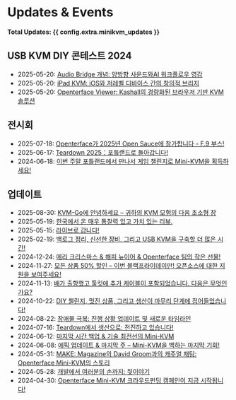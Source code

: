 # Updates & Events

**Total Updates: {{ config.extra.minikvm_updates }}**

## USB KVM DIY 콘테스트 2024

- 2025-05-20: [Audio Bridge 개념: 양방향 사운드와AI 워크플로우 영감](250520-Veera-post.ko.md)
- 2025-05-20: [iPad KVM: iOS와 저레벨 디바이스 간의 창의적 브리지](250520-Casey.ko.md)
- 2025-05-20: [Openterface Viewer: Kashall의 경량화된 브라우저 기반 KVM 솔루션](250520-kashall-project.ko.md)

## 전시회

- 2025-07-18: [Openterface가 2025년 Open Sauce에 참가합니다 - F.9 부스!](250718-open-sauce-2025.ko.md)
- 2025-06-17: [Teardown 2025：포틀랜드로 돌아갑니다!](250617-teardown-2025-promote.ko.md)
- 2024-06-18: [이번 주말 포틀랜드에서 만나서 게임 챌린지로 Mini-KVM을 획득하세요!](240618-meet-up-teardown-2024.ko.md)

## 업데이트

- 2025-08-30: [KVM-Go에 안녕하세요 – 귀하의 KVM 모험의 다음 초소형 장](250830-kvm-go-pre-launch.ko.md)
- 2025-05-19: [한국에서 온 매우 통찰력 있고 가치 있는 리뷰.](250614-tinyrack-review.ko.md)
- 2025-05-15: [라이브로 갑니다!](250515-openterface-tds-annc.ko.md)
- 2025-02-19: [백로그 정리, 신선한 장비, 그리고 USB KVM을 구축할 더 많은 시간!](250214-fresh-gear-and-more-diy-time.ko.md)
- 2024-12-24: [메리 크리스마스 & 해피 뉴이어 & Openterface 팀의 작은 선물!](241224-merry-christmas.ko.md)
- 2024-11-27: [모든 상품 50% 할인 – 이번 블랙프라이데이만! 오픈소스에 대한 지원을 보여주세요!](241120-black-friday-2024.ko.md)
- 2024-11-13: [배가 출항했고 툴킷에 추가 케이블이 포함되었습니다. 다음은 무엇인가요?](241107-orange-cable.ko.md)
- 2024-10-22: [DIY 챌린지, 멋진 상품, 그리고 생산이 마무리 단계에 접어들었습니다!](241022-diy-challenge.ko.md)
- 2024-08-22: [장애물 극복: 진행 상황 업데이트 및 새로운 타임라인](240823-overcoming-hurdles.ko.md)
- 2024-07-16: [Teardown에서 생산으로: 전진하고 있습니다!](240716-teardown-to-production.ko.md)
- 2024-06-12: [마지막 시간 백업 & 기술 최전선의 Mini-KVM](240612-last-hours-to-back.ko.md)
- 2024-06-08: [에픽 업데이트 & 마지막 주 – Mini-KVM을 백하는 마지막 기회!](240608-epic_updates_last_chance.ko.md)
- 2024-05-31: [MAKE: Magazine의 David Groom과의 캐주얼 채팅: Openterface Mini-KVM의 스토리](240531_livestram_with_david_make.ko.md)
- 2024-05-28: [개발에서 여러분의 손까지: 뒷이야기](240528-from-dev-to-your-hands.ko.md)
- 2024-04-30: [Openterface Mini-KVM 크라우드펀딩 캠페인이 지금 시작됩니다!](240430-launch-announcement.ko.md)


